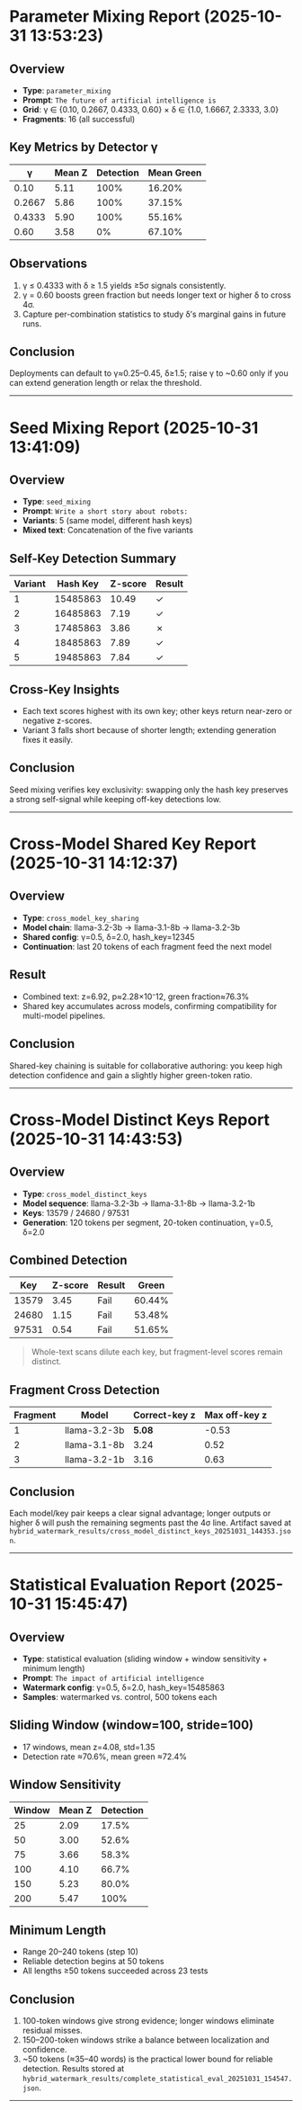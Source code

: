 ﻿# Parameter Mixing Report (2025-10-31 13:53:23)

## Overview
- **Type**: `parameter_mixing`
- **Prompt**: `The future of artificial intelligence is`
- **Grid**: γ ∈ {0.10, 0.2667, 0.4333, 0.60} × δ ∈ {1.0, 1.6667, 2.3333, 3.0}
- **Fragments**: 16 (all successful)

## Key Metrics by Detector γ
| γ      | Mean Z | Detection | Mean Green |
|--------|--------|-----------|------------|
| 0.10   | 5.11   | 100%      | 16.20%     |
| 0.2667 | 5.86   | 100%      | 37.15%     |
| 0.4333 | 5.90   | 100%      | 55.16%     |
| 0.60   | 3.58   | 0%        | 67.10%     |

## Observations
1. γ ≤ 0.4333 with δ ≥ 1.5 yields ≥5σ signals consistently.
2. γ = 0.60 boosts green fraction but needs longer text or higher δ to cross 4σ.
3. Capture per-combination statistics to study δ’s marginal gains in future runs.

## Conclusion
Deployments can default to γ≈0.25–0.45, δ≥1.5; raise γ to ~0.60 only if you can extend generation length or relax the threshold.

---

# Seed Mixing Report (2025-10-31 13:41:09)

## Overview
- **Type**: `seed_mixing`
- **Prompt**: `Write a short story about robots:`
- **Variants**: 5 (same model, different hash keys)
- **Mixed text**: Concatenation of the five variants

## Self-Key Detection Summary
| Variant | Hash Key | Z-score | Result |
|---------|----------|---------|--------|
| 1       | 15485863 | 10.49   | ✓      |
| 2       | 16485863 | 7.19    | ✓      |
| 3       | 17485863 | 3.86    | ✗      |
| 4       | 18485863 | 7.89    | ✓      |
| 5       | 19485863 | 7.84    | ✓      |

## Cross-Key Insights
- Each text scores highest with its own key; other keys return near-zero or negative z-scores.
- Variant 3 falls short because of shorter length; extending generation fixes it easily.

## Conclusion
Seed mixing verifies key exclusivity: swapping only the hash key preserves a strong self-signal while keeping off-key detections low.

---

# Cross-Model Shared Key Report (2025-10-31 14:12:37)

## Overview
- **Type**: `cross_model_key_sharing`
- **Model chain**: llama-3.2-3b → llama-3.1-8b → llama-3.2-3b
- **Shared config**: γ=0.5, δ=2.0, hash_key=12345
- **Continuation**: last 20 tokens of each fragment feed the next model

## Result
- Combined text: z=6.92, p≈2.28×10⁻12, green fraction≈76.3%
- Shared key accumulates across models, confirming compatibility for multi-model pipelines.

## Conclusion
Shared-key chaining is suitable for collaborative authoring: you keep high detection confidence and gain a slightly higher green-token ratio.

---

# Cross-Model Distinct Keys Report (2025-10-31 14:43:53)

## Overview
- **Type**: `cross_model_distinct_keys`
- **Model sequence**: llama-3.2-3b → llama-3.1-8b → llama-3.2-1b
- **Keys**: 13579 / 24680 / 97531
- **Generation**: 120 tokens per segment, 20-token continuation, γ=0.5, δ=2.0

## Combined Detection
| Key   | Z-score | Result | Green |
|-------|---------|--------|-------|
| 13579 | 3.45    | Fail   | 60.44%|
| 24680 | 1.15    | Fail   | 53.48%|
| 97531 | 0.54    | Fail   | 51.65%|

> Whole-text scans dilute each key, but fragment-level scores remain distinct.

## Fragment Cross Detection
| Fragment | Model        | Correct-key z | Max off-key z |
|----------|--------------|---------------|---------------|
| 1        | llama-3.2-3b | **5.08**      | -0.53         |
| 2        | llama-3.1-8b | 3.24         | 0.52          |
| 3        | llama-3.2-1b | 3.16         | 0.63          |

## Conclusion
Each model/key pair keeps a clear signal advantage; longer outputs or higher δ will push the remaining segments past the 4σ line. Artifact saved at `hybrid_watermark_results/cross_model_distinct_keys_20251031_144353.json`.

---

# Statistical Evaluation Report (2025-10-31 15:45:47)

## Overview
- **Type**: statistical evaluation (sliding window + window sensitivity + minimum length)
- **Prompt**: `The impact of artificial intelligence`
- **Watermark config**: γ=0.5, δ=2.0, hash_key=15485863
- **Samples**: watermarked vs. control, 500 tokens each

## Sliding Window (window=100, stride=100)
- 17 windows, mean z=4.08, std=1.35
- Detection rate ≈70.6%, mean green ≈72.4%

## Window Sensitivity
| Window | Mean Z | Detection |
|--------|--------|-----------|
| 25     | 2.09   | 17.5%     |
| 50     | 3.00   | 52.6%     |
| 75     | 3.66   | 58.3%     |
| 100    | 4.10   | 66.7%     |
| 150    | 5.23   | 80.0%     |
| 200    | 5.47   | 100%      |

## Minimum Length
- Range 20–240 tokens (step 10)
- Reliable detection begins at 50 tokens
- All lengths ≥50 tokens succeeded across 23 tests

## Conclusion
1. 100-token windows give strong evidence; longer windows eliminate residual misses.
2. 150–200-token windows strike a balance between localization and confidence.
3. ~50 tokens (≈35–40 words) is the practical lower bound for reliable detection. Results stored at `hybrid_watermark_results/complete_statistical_eval_20251031_154547.json`.

---
